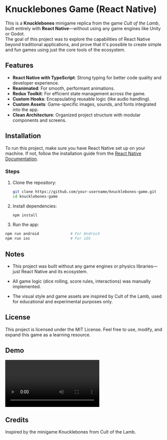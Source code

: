 # Knucklebones Game (React Native)

This is a **Knucklebones** minigame replica from the game _Cult of the Lamb_, built entirely with **React Native**—without using any game engines like Unity or Godot.  
The goal of this project was to explore the capabilities of React Native beyond traditional applications, and prove that it's possible to create simple and fun games using just the core tools of the ecosystem.

## Features

- **React Native with TypeScript**: Strong typing for better code quality and developer experience.
- **Reanimated**: For smooth, performant animations.
- **Redux Toolkit**: For efficient state management across the game.
- **Custom Hooks**: Encapsulating reusable logic (like audio handling).
- **Custom Assets**: Game-specific images, sounds, and fonts integrated into the app.
- **Clean Architecture**: Organized project structure with modular components and screens.

## Installation

To run this project, make sure you have React Native set up on your machine. If not, follow the installation guide from the [React Native Documentation](https://reactnative.dev/docs/environment-setup).

### Steps

1. Clone the repository:

   ```bash
   git clone https://github.com/your-username/knucklebones-game.git
   cd knucklebones-game
   ```

2. Install dependencies:

   ```bash
   npm install
   ```

3. Run the app:

```bash
npm run android              # For Android
npm run ios                  # For iOS
```

## Notes

- This project was built without any game engines or physics libraries—just React Native and its ecosystem.

- All game logic (dice rolling, score rules, interactions) was manually implemented.

- The visual style and game assets are inspired by Cult of the Lamb, used for educational and experimental purposes only.

## License

This project is licensed under the MIT License. Feel free to use, modify, and expand this game as a learning resource.

## Demo

![Demo](https://github.com/eccianime/knucklebones/blob/master/video.mov)

## Credits

Inspired by the minigame Knucklebones from Cult of the Lamb.
